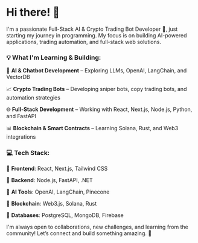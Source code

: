 # Hi there! 👋
I'm a passionate Full-Stack AI & Crypto Trading Bot Developer 🚀, just starting my journey in programming. My focus is on building AI-powered applications, trading automation, and full-stack web solutions.

### 💡 What I'm Learning & Building:
🤖 **AI & Chatbot Development** – Exploring LLMs, OpenAI, LangChain, and VectorDB

📈 **Crypto Trading Bots** – Developing sniper bots, copy trading bots, and automation strategies

🌐 **Full-Stack Development** – Working with React, Next.js, Node.js, Python, and FastAPI

📊 **Blockchain & Smart Contracts** – Learning Solana, Rust, and Web3 integrations

### 💻 Tech Stack:
🔹 **Frontend**: React, Next.js, Tailwind CSS

🔹 **Backend**: Node.js, FastAPI, .NET

🔹 **AI Tools**: OpenAI, LangChain, Pinecone

🔹 **Blockchain**: Web3.js, Solana, Rust

🔹 **Databases**: PostgreSQL, MongoDB, Firebase

I'm always open to collaborations, new challenges, and learning from the community! Let’s connect and build something amazing. 🚀

<!---
happyok15/happyok15 is a ✨ special ✨ repository because its `README.md` (this file) appears on your GitHub profile.
You can click the Preview link to take a look at your changes.
--->
